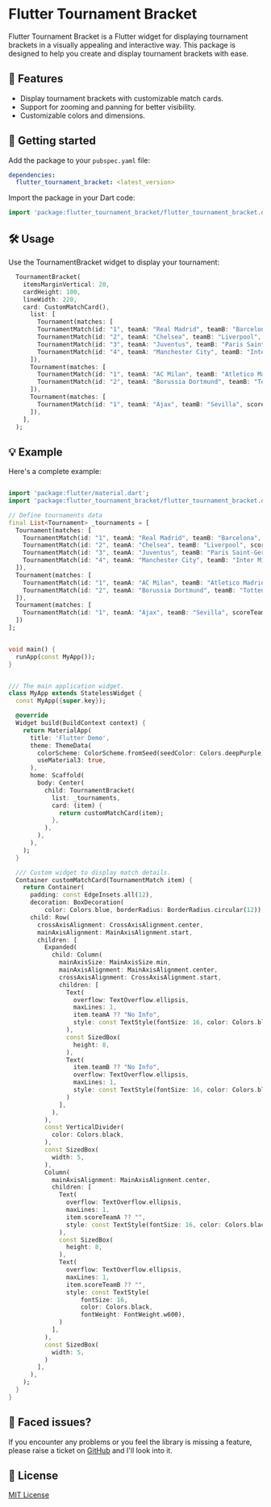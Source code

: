 # Flutter Tournament Bracket

Flutter Tournament Bracket is a Flutter widget for displaying tournament brackets in a visually appealing and
interactive way. This package is designed to help you create and display tournament brackets with ease.

## 🌟 Features

- Display tournament brackets with customizable match cards.
- Support for zooming and panning for better visibility.
- Customizable colors and dimensions.

## 🚀 Getting started

Add the package to your `pubspec.yaml` file:

```yaml
dependencies:
  flutter_tournament_bracket: <latest_version>
```

Import the package in your Dart code:

```dart
import 'package:flutter_tournament_bracket/flutter_tournament_bracket.dart';
```

## 🛠️ Usage

Use the TournamentBracket widget to display your tournament:

```dart
  TournamentBracket(
    itemsMarginVertical: 20,
    cardHeight: 100,
    lineWidth: 220,
    card: CustomMatchCard(),
      list: [
        Tournament(matches: [
        TournamentMatch(id: "1", teamA: "Real Madrid", teamB: "Barcelona", scoreTeamA: "3", scoreTeamB: "1"),
        TournamentMatch(id: "2", teamA: "Chelsea", teamB: "Liverpool", scoreTeamA: "0", scoreTeamB: "1"),
        TournamentMatch(id: "3", teamA: "Juventus", teamB: "Paris Saint-Germain", scoreTeamA: "0", scoreTeamB: "2"),
        TournamentMatch(id: "4", teamA: "Manchester City", teamB: "Inter Milan", scoreTeamA: "4", scoreTeamB: "2"),
      ]),
      Tournament(matches: [
        TournamentMatch(id: "1", teamA: "AC Milan", teamB: "Atletico Madrid", scoreTeamA: "4", scoreTeamB: "0"),
        TournamentMatch(id: "2", teamA: "Borussia Dortmund", teamB: "Tottenham Hotspur", scoreTeamA: "2", scoreTeamB: "1"),
      ]),
      Tournament(matches: [
        TournamentMatch(id: "1", teamA: "Ajax", teamB: "Sevilla", scoreTeamA: "4", scoreTeamB: "3"),
      ]),
    ],
  );

```

## 💡 Example

Here's a complete example:

```dart

import 'package:flutter/material.dart';
import 'package:flutter_tournament_bracket/flutter_tournament_bracket.dart';

// Define tournaments data
final List<Tournament> _tournaments = [
  Tournament(matches: [
    TournamentMatch(id: "1", teamA: "Real Madrid", teamB: "Barcelona", scoreTeamA: "3", scoreTeamB: "1"),
    TournamentMatch(id: "2", teamA: "Chelsea", teamB: "Liverpool", scoreTeamA: "0", scoreTeamB: "1"),
    TournamentMatch(id: "3", teamA: "Juventus", teamB: "Paris Saint-Germain", scoreTeamA: "0", scoreTeamB: "2"),
    TournamentMatch(id: "4", teamA: "Manchester City", teamB: "Inter Milan", scoreTeamA: "4", scoreTeamB: "2"),
  ]),
  Tournament(matches: [
    TournamentMatch(id: "1", teamA: "AC Milan", teamB: "Atletico Madrid", scoreTeamA: "4", scoreTeamB: "0"),
    TournamentMatch(id: "2", teamA: "Borussia Dortmund", teamB: "Tottenham Hotspur", scoreTeamA: "2", scoreTeamB: "1"),
  ]),
  Tournament(matches: [
    TournamentMatch(id: "1", teamA: "Ajax", teamB: "Sevilla", scoreTeamA: "4", scoreTeamB: "3"),
  ])
];


void main() {
  runApp(const MyApp());
}


/// The main application widget.
class MyApp extends StatelessWidget {
  const MyApp({super.key});

  @override
  Widget build(BuildContext context) {
    return MaterialApp(
      title: 'Flutter Demo',
      theme: ThemeData(
        colorScheme: ColorScheme.fromSeed(seedColor: Colors.deepPurple),
        useMaterial3: true,
      ),
      home: Scaffold(
        body: Center(
          child: TournamentBracket(
            list: _tournaments,
            card: (item) {
              return customMatchCard(item);
            },
          ),
        ),
      ),
    );
  }

  /// Custom widget to display match details.
  Container customMatchCard(TournamentMatch item) {
    return Container(
      padding: const EdgeInsets.all(12),
      decoration: BoxDecoration(
          color: Colors.blue, borderRadius: BorderRadius.circular(12)),
      child: Row(
        crossAxisAlignment: CrossAxisAlignment.center,
        mainAxisAlignment: MainAxisAlignment.start,
        children: [
          Expanded(
            child: Column(
              mainAxisSize: MainAxisSize.min,
              mainAxisAlignment: MainAxisAlignment.center,
              crossAxisAlignment: CrossAxisAlignment.start,
              children: [
                Text(
                  overflow: TextOverflow.ellipsis,
                  maxLines: 1,
                  item.teamA ?? "No Info",
                  style: const TextStyle(fontSize: 16, color: Colors.black),
                ),
                const SizedBox(
                  height: 8,
                ),
                Text(
                  item.teamB ?? "No Info",
                  overflow: TextOverflow.ellipsis,
                  maxLines: 1,
                  style: const TextStyle(fontSize: 16, color: Colors.black),
                )
              ],
            ),
          ),
          const VerticalDivider(
            color: Colors.black,
          ),
          const SizedBox(
            width: 5,
          ),
          Column(
            mainAxisAlignment: MainAxisAlignment.center,
            children: [
              Text(
                overflow: TextOverflow.ellipsis,
                maxLines: 1,
                item.scoreTeamA ?? "",
                style: const TextStyle(fontSize: 16, color: Colors.black),
              ),
              const SizedBox(
                height: 8,
              ),
              Text(
                overflow: TextOverflow.ellipsis,
                maxLines: 1,
                item.scoreTeamB ?? "",
                style: const TextStyle(
                    fontSize: 16,
                    color: Colors.black,
                    fontWeight: FontWeight.w600),
              )
            ],
          ),
          const SizedBox(
            width: 5,
          )
        ],
      ),
    );
  }
}

```

## 🐞 Faced issues?

If you encounter any problems or you feel the library is missing a feature, please raise a ticket on <a href=https://github.com/Farid023/flutter_tournament_bracket/issues>GitHub</a> and I'll look into it.

## 📃 License

<a href="https://github.com/Farid023/flutter_tournament_bracket/blob/main/LICENSE">MIT License</a>